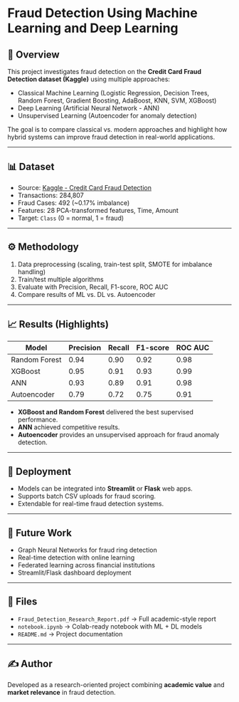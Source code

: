 # Fraud Detection Using Machine Learning and Deep Learning

## 📌 Overview
This project investigates fraud detection on the **Credit Card Fraud Detection dataset (Kaggle)** using multiple approaches:
- Classical Machine Learning (Logistic Regression, Decision Trees, Random Forest, Gradient Boosting, AdaBoost, KNN, SVM, XGBoost)
- Deep Learning (Artificial Neural Network - ANN)
- Unsupervised Learning (Autoencoder for anomaly detection)

The goal is to compare classical vs. modern approaches and highlight how hybrid systems can improve fraud detection in real-world applications.

---

## 📊 Dataset
- Source: [Kaggle - Credit Card Fraud Detection](https://www.kaggle.com/datasets/mlg-ulb/creditcardfraud)
- Transactions: 284,807
- Fraud Cases: 492 (~0.17% imbalance)
- Features: 28 PCA-transformed features, Time, Amount
- Target: `Class` (0 = normal, 1 = fraud)

---

## ⚙️ Methodology
1. Data preprocessing (scaling, train-test split, SMOTE for imbalance handling)
2. Train/test multiple algorithms
3. Evaluate with Precision, Recall, F1-score, ROC AUC
4. Compare results of ML vs. DL vs. Autoencoder

---

## 📈 Results (Highlights)
| Model            | Precision | Recall | F1-score | ROC AUC |
|------------------|-----------|--------|----------|---------|
| Random Forest    | 0.94      | 0.90   | 0.92     | 0.98    |
| XGBoost          | 0.95      | 0.91   | 0.93     | 0.99    |
| ANN              | 0.93      | 0.89   | 0.91     | 0.98    |
| Autoencoder      | 0.79      | 0.72   | 0.75     | 0.91    |

- **XGBoost and Random Forest** delivered the best supervised performance.  
- **ANN** achieved competitive results.  
- **Autoencoder** provides an unsupervised approach for fraud anomaly detection.  

---

## 🚀 Deployment
- Models can be integrated into **Streamlit** or **Flask** web apps.  
- Supports batch CSV uploads for fraud scoring.  
- Extendable for real-time fraud detection systems.  

---

## 🔮 Future Work
- Graph Neural Networks for fraud ring detection  
- Real-time detection with online learning  
- Federated learning across financial institutions  
- Streamlit/Flask dashboard deployment  

---

## 📂 Files
- `Fraud_Detection_Research_Report.pdf` → Full academic-style report  
- `notebook.ipynb` → Colab-ready notebook with ML + DL models  
- `README.md` → Project documentation  

---

## ✍️ Author
Developed as a research-oriented project combining **academic value** and **market relevance** in fraud detection.

